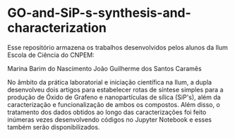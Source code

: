 # GO-and-SiP-s-synthesis-and-characterization

Esse repositório armazena os trabalhos desenvolvidos pelos alunos da Ilum Escola de Ciência do CNPEM:

Marina Barim do Nascimento
João Guilherme dos Santos Caramês

No âmbito da prática laboratorial e iniciação científica na Ilum, a dupla desenvolveu dois artigos para
estabelecer rotas de síntese simples para a produção de Óxido de Grafeno e nanopartículas de sílica (SiP's),
além da caracterização e funcionalização de ambos os compostos. Além disso, o tratamento dos dados obtidos
ao longo das caracterizações foi feito inúmeras vezes desenvolvendo códigos no Jupyter Notebook e esses também serão
disponibilizados.
